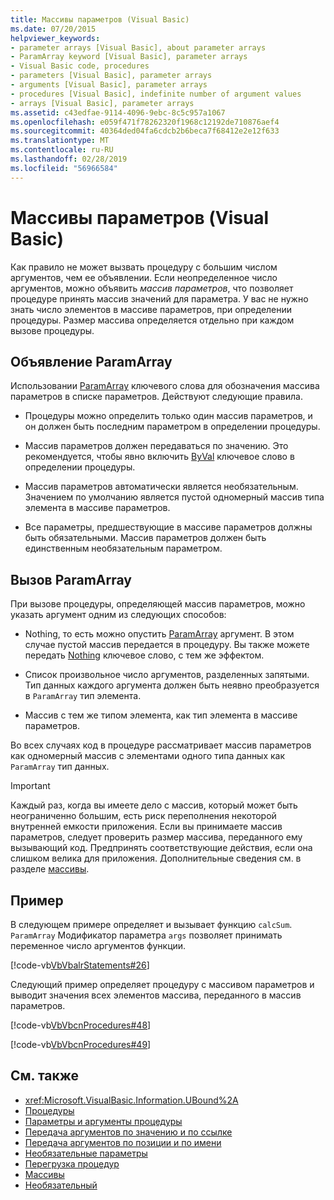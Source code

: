 ```yaml
---
title: Массивы параметров (Visual Basic)
ms.date: 07/20/2015
helpviewer_keywords:
- parameter arrays [Visual Basic], about parameter arrays
- ParamArray keyword [Visual Basic], parameter arrays
- Visual Basic code, procedures
- parameters [Visual Basic], parameter arrays
- arguments [Visual Basic], parameter arrays
- procedures [Visual Basic], indefinite number of argument values
- arrays [Visual Basic], parameter arrays
ms.assetid: c43edfae-9114-4096-9ebc-8c5c957a1067
ms.openlocfilehash: e059f471f78262320f1968c12192de710876aef4
ms.sourcegitcommit: 40364ded04fa6cdcb2b6beca7f68412e2e12f633
ms.translationtype: MT
ms.contentlocale: ru-RU
ms.lasthandoff: 02/28/2019
ms.locfileid: "56966584"
---
```

# <a name="parameter-arrays-visual-basic"></a>Массивы параметров (Visual Basic)
Как правило не может вызвать процедуру с большим числом аргументов, чем ее объявлении. Если неопределенное число аргументов, можно объявить *массив параметров*, что позволяет процедуре принять массив значений для параметра. У вас не нужно знать число элементов в массиве параметров, при определении процедуры. Размер массива определяется отдельно при каждом вызове процедуры.  
  
## <a name="declaring-a-paramarray"></a>Объявление ParamArray  
 Использовании [ParamArray](../../../../visual-basic/language-reference/modifiers/paramarray.md) ключевого слова для обозначения массива параметров в списке параметров. Действуют следующие правила.  
  
-   Процедуры можно определить только один массив параметров, и он должен быть последним параметром в определении процедуры.  
  
-   Массив параметров должен передаваться по значению. Это рекомендуется, чтобы явно включить [ByVal](../../../../visual-basic/language-reference/modifiers/byval.md) ключевое слово в определении процедуры.  
  
-   Массив параметров автоматически является необязательным. Значением по умолчанию является пустой одномерный массив типа элемента в массиве параметров.  
  
-   Все параметры, предшествующие в массиве параметров должны быть обязательными. Массив параметров должен быть единственным необязательным параметром.  
  
## <a name="calling-a-paramarray"></a>Вызов ParamArray  
 При вызове процедуры, определяющей массив параметров, можно указать аргумент одним из следующих способов:  
  
-   Nothing, то есть можно опустить [ParamArray](../../../../visual-basic/language-reference/modifiers/paramarray.md) аргумент. В этом случае пустой массив передается в процедуру. Вы также можете передать [Nothing](../../../../visual-basic/language-reference/nothing.md) ключевое слово, с тем же эффектом.  
  
-   Список произвольное число аргументов, разделенных запятыми. Тип данных каждого аргумента должен быть неявно преобразуется в `ParamArray` тип элемента.  
  
-   Массив с тем же типом элемента, как тип элемента в массиве параметров.  
  
 Во всех случаях код в процедуре рассматривает массив параметров как одномерный массив с элементами одного типа данных как `ParamArray` тип данных.  
  
> [!IMPORTANT]
>  Каждый раз, когда вы имеете дело с массив, который может быть неограниченно большим, есть риск переполнения некоторой внутренней емкости приложения. Если вы принимаете массив параметров, следует проверить размер массива, переданного ему вызывающий код. Предпринять соответствующие действия, если она слишком велика для приложения. Дополнительные сведения см. в разделе [массивы](../../../../visual-basic/programming-guide/language-features/arrays/index.md).  
  
## <a name="example"></a>Пример  
 В следующем примере определяет и вызывает функцию `calcSum`. `ParamArray` Модификатор параметра `args` позволяет принимать переменное число аргументов функции.  
  
 [!code-vb[VbVbalrStatements#26](~/samples/snippets/visualbasic/VS_Snippets_VBCSharp/VbVbalrStatements/VB/Class1.vb#26)]  
  
 Следующий пример определяет процедуру с массивом параметров и выводит значения всех элементов массива, переданного в массив параметров.  
  
 [!code-vb[VbVbcnProcedures#48](~/samples/snippets/visualbasic/VS_Snippets_VBCSharp/VbVbcnProcedures/VB/Class1.vb#48)]  
  
 [!code-vb[VbVbcnProcedures#49](~/samples/snippets/visualbasic/VS_Snippets_VBCSharp/VbVbcnProcedures/VB/Class1.vb#49)]  
  
## <a name="see-also"></a>См. также
- <xref:Microsoft.VisualBasic.Information.UBound%2A>
- [Процедуры](./index.md)
- [Параметры и аргументы процедуры](./procedure-parameters-and-arguments.md)
- [Передача аргументов по значению и по ссылке](./passing-arguments-by-value-and-by-reference.md)
- [Передача аргументов по позиции и по имени](./passing-arguments-by-position-and-by-name.md)
- [Необязательные параметры](./optional-parameters.md)
- [Перегрузка процедур](./procedure-overloading.md)
- [Массивы](../../../../visual-basic/programming-guide/language-features/arrays/index.md)
- [Необязательный](../../../../visual-basic/language-reference/modifiers/optional.md)
